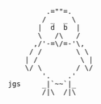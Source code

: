 <pre>              .=""=.
             / _  _ \
            |  d  b  |
            \   /\   /
           ,/'-=\/=-'\,
          / /        \ \
         | /          \ |
         \/ \        / \/
             '.    .'
     jgs     _|`~~`|_
             /|\  /|\</pre>
